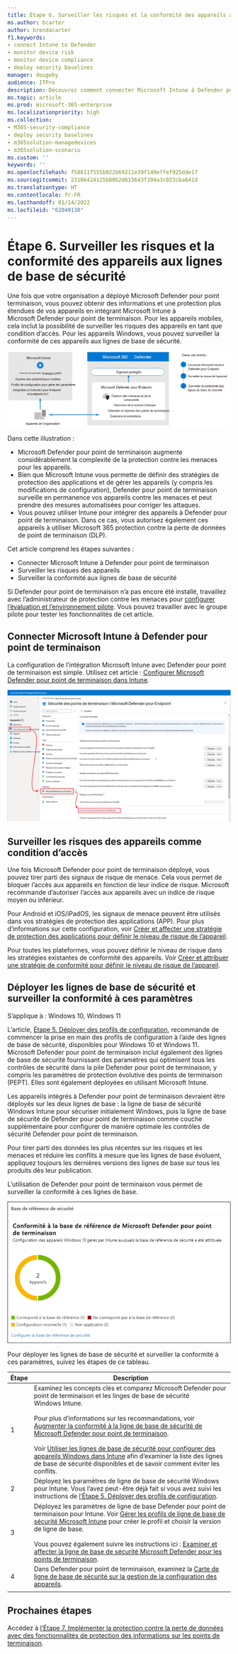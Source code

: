 ```yaml
---
title: Étape 6. Surveiller les risques et la conformité des appareils aux lignes de base de sécurité
ms.author: bcarter
author: brendacarter
f1.keywords:
- connect Intune to Defender
- monitor device risk
- monitor device compliance
- deploy security baselines
manager: dougeby
audience: ITPro
description: Découvrez comment connecter Microsoft Intune à Defender pour point de terminaison et surveiller le risque de l’appareil en tant que condition d’accès.
ms.topic: article
ms.prod: microsoft-365-enterprise
ms.localizationpriority: high
ms.collection:
- M365-security-compliance
- deploy security baselines
- m365solution-managedevices
- m365solution-scenario
ms.custom: ''
keywords: ''
ms.openlocfilehash: f58611f555b022b69211e39f149effef925dde17
ms.sourcegitcommit: 23166424125b80b2d615643f394a3c023cba641d
ms.translationtype: HT
ms.contentlocale: fr-FR
ms.lasthandoff: 01/14/2022
ms.locfileid: "62049130"
---
```

# <a name="step-6-monitor-device-risk-and-compliance-to-security-baselines"></a>Étape 6. Surveiller les risques et la conformité des appareils aux lignes de base de sécurité

Une fois que votre organisation a déployé Microsoft Defender pour point terminaison, vous pouvez obtenir des informations et une protection plus étendues de vos appareils en intégrant Microsoft Intune à Microsoft Defender pour point de terminaison. Pour les appareils mobiles, cela inclut la possibilité de surveiller les risques des appareils en tant que condition d’accès. Pour les appareils Windows, vous pouvez surveiller la conformité de ces appareils aux lignes de base de sécurité. 

![Illustration de l’intégration de Defender pour point de terminaison et Microsoft Intune](../media/devices/devices-defender-for-endpoint-steps.png#lightbox)

Dans cette illustration :
- Microsoft Defender pour point de terminaison augmente considérablement la complexité de la protection contre les menaces pour les appareils. 
- Bien que Microsoft Intune vous permette de définir des stratégies de protection des applications et de gérer les appareils (y compris les modifications de configuration), Defender pour point de terminaison surveille en permanence vos appareils contre les menaces et peut prendre des mesures automatisées pour corriger les attaques. 
- Vous pouvez utiliser Intune pour intégrer des appareils à Defender pour point de terminaison. Dans ce cas, vous autorisez également ces appareils à utiliser Microsoft 365 protection contre la perte de données de point de terminaison (DLP).

Cet article comprend les étapes suivantes :
- Connecter Microsoft Intune à Defender pour point de terminaison
- Surveiller les risques des appareils
- Surveiller la conformité aux lignes de base de sécurité

Si Defender pour point de terminaison n’a pas encore été installé, travaillez avec l’administrateur de protection contre les menaces pour [configurer l’évaluation et l’environnement pilote](../security/defender/eval-defender-endpoint-overview.md). Vous pouvez travailler avec le groupe pilote pour tester les fonctionnalités de cet article.

## <a name="connect-microsoft-intune-to-defender-for-endpoint"></a>Connecter Microsoft Intune à Defender pour point de terminaison

La configuration de l’intégration Microsoft Intune avec Defender pour point de terminaison est simple. Utilisez cet article : [Configurer Microsoft Defender pour point de terminaison dans Intune](/mem/intune/protect/advanced-threat-protection-configure). 

![Connecter Intune à Microsoft Defender pour point de terminaison](../media/devices/connect-intune-to-microsoft-defender.png#lightbox)

## <a name="monitor-device-risk-as-a-condition-for-access"></a>Surveiller les risques des appareils comme condition d’accès

Une fois Microsoft Defender pour point de terminaison déployé, vous pouvez tirer parti des signaux de risque de menace. Cela vous permet de bloquer l’accès aux appareils en fonction de leur indice de risque. Microsoft recommande d’autoriser l’accès aux appareils avec un indice de risque moyen ou inférieur.

Pour Android et iOS/iPadOS, les signaux de menace peuvent être utilisés dans vos stratégies de protection des applications (APP). Pour plus d’informations sur cette configuration, voir [Créer et affecter une stratégie de protection des applications pour définir le niveau de risque de l’appareil](/mem/intune/protect/advanced-threat-protection-configure).

Pour toutes les plateformes, vous pouvez définir le niveau de risque dans les stratégies existantes de conformité des appareils. Voir [Créer et attribuer une stratégie de conformité pour définir le niveau de risque de l’appareil](/mem/intune/protect/advanced-threat-protection-configure).

## <a name="deploy-security-baselines-and-monitor-compliance-to-these-settings"></a>Déployer les lignes de base de sécurité et surveiller la conformité à ces paramètres

S’applique à : Windows 10, Windows 11

L’article, [Étape 5. Déployer des profils de configuration](manage-devices-with-intune-configuration-profiles.md), recommande de commencer la prise en main des profils de configuration à l’aide des lignes de base de sécurité, disponibles pour Windows 10 et Windows 11. Microsoft Defender pour point de terminaison inclut également des lignes de base de sécurité fournissant des paramètres qui optimisent tous les contrôles de sécurité dans la pile Defender pour point de terminaison, y compris les paramètres de protection évolutive des points de terminaison (PEPT). Elles sont également déployées en utilisant Microsoft Intune.

Les appareils intégrés à Defender pour point de terminaison devraient être déployés sur les deux lignes de base : la ligne de base de sécurité Windows Intune pour sécuriser initialement Windows, puis la ligne de base de sécurité de Defender pour point de terminaison comme couche supplémentaire pour configurer de manière optimale les contrôles de sécurité Defender pour point de terminaison.

Pour tirer parti des données les plus récentes sur les risques et les menaces et réduire les conflits à mesure que les lignes de base évoluent, appliquez toujours les dernières versions des lignes de base sur tous les produits dès leur publication. 

L’utilisation de Defender pour point de terminaison vous permet de surveiller la conformité à ces lignes de base. 

![La carte de surveillance de la conformité aux lignes de base de sécurité](../media/devices/secconmgmt-baseline-card.png#lightbox)

Pour déployer les lignes de base de sécurité et surveiller la conformité à ces paramètres, suivez les étapes de ce tableau.


|Étape  |Description  |
|---------|---------|
|1     |Examinez les concepts clés et comparez Microsoft Defender pour point de terminaison et les linges de base de sécurité Windows Intune. <br><br>Pour plus d’informations sur les recommandations, voir [Augmenter la conformité à la ligne de base de sécurité de Microsoft Defender pour point de terminaison](../security/defender-endpoint/configure-machines-security-baseline.md).<br><br>Voir [Utiliser les lignes de base de sécurité pour configurer des appareils Windows dans Intune](/mem/intune/protect/security-baselines) afin d’examiner la liste des lignes de base de sécurité disponibles et de savoir comment éviter les conflits.         |
|2     |  Déployez les paramètres de ligne de base de sécurité Windows pour Intune. Vous l’avez peut-être déjà fait si vous avez suivi les instructions de [l’Étape 5. Déployer des profils de configuration](manage-devices-with-intune-configuration-profiles.md).        |
|3    |  Déployez les paramètres de ligne de base Defender pour point de terminaison pour Intune. Voir [Gérer les profils de ligne de base de sécurité Microsoft Intune](/mem/intune/protect/security-baselines-configure) pour créer le profil et choisir la version de ligne de base.<br><br>Vous pouvez également suivre les instructions ici : [Examiner et affecter la ligne de base de sécurité Microsoft Defender pour les points de terminaison](../security/defender-endpoint/configure-machines-security-baseline.md#review-and-assign-the-microsoft-defender-for-endpoint-security-baseline).     |
|4     | Dans Defender pour point de terminaison, examinez la [Carte de ligne de base de sécurité sur la gestion de la configuration des appareils](../security/defender-endpoint/configure-machines.md).          |
| | |

## <a name="next-steps"></a>Prochaines étapes
Accédez à [l’Étape 7. Implémenter la protection contre la perte de données avec des fonctionnalités de protection des informations sur les points de terminaison](manage-devices-with-intune-dlp-mip.md).